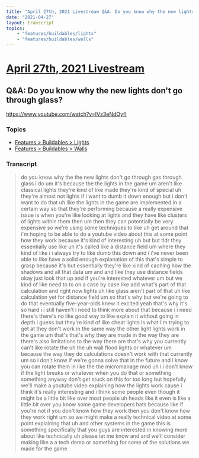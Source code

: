 ```yaml
---
title: "April 27th, 2021 Livestream Q&A: Do you know why the new lights don't go through glass?"
date: "2021-04-27"
layout: transcript
topics:
    - "features/buildables/lights"
    - "features/buildables/walls"
---
```

# [April 27th, 2021 Livestream](../2021-04-27.md)
## Q&A: Do you know why the new lights don't go through glass?
https://www.youtube.com/watch?v=IVz3eNdOyfI

### Topics
* [Features > Buildables > Lights](../topics/features/buildables/lights.md)
* [Features > Buildables > Walls](../topics/features/buildables/walls.md)

### Transcript

> do you know why the the new lights don't go through gas through glass i do um it's because the the lights in the game um aren't like classical lights they're kind of like made they're kind of special uh they're almost not lights if i want to dumb it down enough but i don't want to do that uh like the lights in the game are implemented in a certain way so that they're performing because a really expensive issue is when you're like looking at lights and they have like clusters of lights within them then um then they can potentially be very expensive so we're using some techniques to like uh get around that i'm hoping to be able to do a youtube video about this at some point how they work because it's kind of interesting uh but but tldr they essentially use like uh it's called like a distance field um where they kind of like i i always try to like dumb this down and i i've never been able to like have a solid enough explanation of this that's simple to grasp because it's but essentially they're like kind of caching how the shadows and all that data um and and like they use distance fields okay just look that up and if you're interested whatever um but we kind of like need to to on a case by case like add what's part of that calculation and right now lights uh like glass aren't part of that uh like calculation yet for distance field um so that's why but we're going to do that eventually five-year-olds knew it excited yeah that's why it's so hard i i still haven't i need to think more about that because i i need there's there's no like good way to like explain it without going in depth i guess but they're kind of like cheat lights is what i'm trying to get at they don't work in the same way the other light lights work in the game um that's that's why they are made in the way they are there's also limitations to the way there are that's why you currently can't like rotate the uh the uh wall flood lights or whatever um because the way they do calculations doesn't work with that currently um so i don't know if we're gonna solve that in the future and i know you can rotate them in like the the micromanage mod uh i i don't know if the light breaks or whatever when you do that or something something anyway don't get stuck on this for too long but hopefully we'll make a youtube video explaining how the lights work cause i think it's really interesting and i think some people even though it might be a little bit like over most people uh heads like it even is like a little bit over you know some game developers hats because like if you're not if you don't know how they work then you don't know how they work right um so we might make a really technical video at some point explaining that uh and other systems in the game this is something specifically that you guys are interested in knowing more about like technically uh please let me know and and we'll consider making like a a tech demo or something for some of the solutions we made for the game
